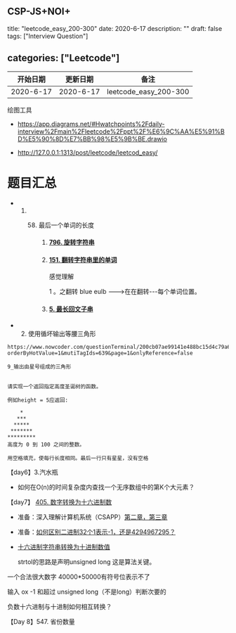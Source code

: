 CSP-JS+NOI+
---
title: "leetcode_easy_200-300"
date: 2020-6-17
description: ""
draft: false
tags: ["Interview Question"]

categories: ["Leetcode"]
---


| 开始日期     | 更新日期     | 备注     |
| --------- | ------------ | -------- |
| 2020-6-17 | 2020-6-17 | leetcode_easy_200-300|





绘图工具

- https://app.diagrams.net/#Hwatchpoints%2Fdaily-interview%2Fmain%2Fleetcode%2Fppt%2F%E6%9C%AA%E5%91%BD%E5%90%8D%E7%BB%98%E5%9B%BE.drawio

- http://127.0.0.1:1313/post/leetcode/leetcod_easy/

  



#  题目汇总

- 1. 58. 最后一个单词的长度

         1. #### [796. 旋转字符串](https://leetcode-cn.com/problems/rotate-string/)

         2. #### [151. 翻转字符串里的单词](https://leetcode-cn.com/problems/reverse-words-in-a-string/)

            感觉理解

            1 。之翻转 blue eulb --->在在翻转---每个单词位置。

            

         3. #### [5. 最长回文子串](https://leetcode-cn.com/problems/longest-palindromic-substring/)
- 2. 使用循坏输出等腰三角形
~~~
https://www.nowcoder.com/questionTerminal/200cb07ae99141e488bc15d4c79a6c87?orderByHotValue=1&mutiTagIds=639&page=1&onlyReference=false

9_输出由星号组成的三角形


请实现一个返回指定高度圣诞树的函数。

例如height = 5应返回:

    *    
   ***   
  *****  
 ******* 
*********
高度为 0 到 100 之间的整数。

用空格填充，使每行长度相同。最后一行只有星星，没有空格

~~~

【day6】3.汽水瓶


- 如何在O(n)的时间复杂度内查找一个无序数组中的第K个大元素？

【day7】 [405. 数字转换为十六进制数](https://github.com/watchpoints/daily-interview/blob/main/leetcode/code/405.%E6%95%B0%E5%AD%97%E8%BD%AC%E6%8D%A2%E4%B8%BA%E5%8D%81%E5%85%AD%E8%BF%9B%E5%88%B6%E6%95%B0.cpp)

- 准备：深入理解计算机系统（CSAPP）[第二章，第三章](https://devinkin.github.io/post/csapp/chapter2/)
- 准备：[如何区别二进制32个1表示-1，还是4294967295？](https://www.zhihu.com/question/50098632)
- [十六进制字符串转换为十进制数值](https://github.com/watchpoints/gcc/blob/master/libiberty/strtol.c)

  strtol的思路是声明unsigned long 这是算法关键。

一个合法很大数字 40000*50000有符号位表示不了

输入 ox -1 和超过 unsigned long（不是long）判断次要的



负数十六进制与十进制如何相互转换？





【Day 8】547. 省份数量

